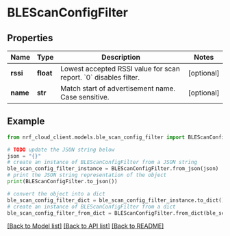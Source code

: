 # BLEScanConfigFilter


## Properties

Name | Type | Description | Notes
------------ | ------------- | ------------- | -------------
**rssi** | **float** | Lowest accepted RSSI value for scan report. &#x60;0&#x60; disables filter. | [optional] 
**name** | **str** | Match start of advertisement name. Case sensitive. | [optional] 

## Example

```python
from nrf_cloud_client.models.ble_scan_config_filter import BLEScanConfigFilter

# TODO update the JSON string below
json = "{}"
# create an instance of BLEScanConfigFilter from a JSON string
ble_scan_config_filter_instance = BLEScanConfigFilter.from_json(json)
# print the JSON string representation of the object
print(BLEScanConfigFilter.to_json())

# convert the object into a dict
ble_scan_config_filter_dict = ble_scan_config_filter_instance.to_dict()
# create an instance of BLEScanConfigFilter from a dict
ble_scan_config_filter_from_dict = BLEScanConfigFilter.from_dict(ble_scan_config_filter_dict)
```
[[Back to Model list]](../README.md#documentation-for-models) [[Back to API list]](../README.md#documentation-for-api-endpoints) [[Back to README]](../README.md)


